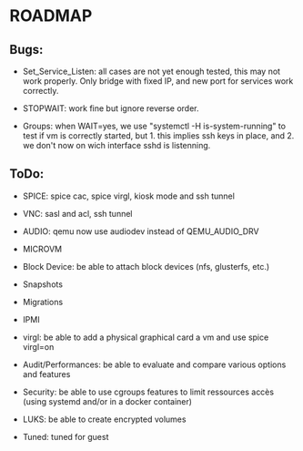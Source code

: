 # ROADMAP

## Bugs:

- Set_Service_Listen: all cases are not yet enough tested, this may not work properly. Only bridge with fixed IP, and new port for services work correctly.

- STOPWAIT: work fine but ignore reverse order.

- Groups: when WAIT=yes, we use "systemctl -H <hostname> is-system-running" to test if vm is correctly started, but 1. this implies ssh keys in place, and 2. we don't now on wich interface sshd is listenning.

## ToDo:

- SPICE: spice cac, spice virgl, kiosk mode and ssh tunnel

- VNC: sasl and acl, ssh tunnel

- AUDIO: qemu now use audiodev instead of QEMU_AUDIO_DRV

- MICROVM

- Block Device: be able to attach block devices (nfs, glusterfs, etc.)

- Snapshots

- Migrations

- IPMI

- virgl: be able to add a physical graphical card a vm and use spice virgl=on

- Audit/Performances: be able to evaluate and compare various options and features

- Security: be able to use cgroups features to limit ressources accès (using systemd and/or in a docker container)

- LUKS: be able to create encrypted volumes

- Tuned: tuned for guest

